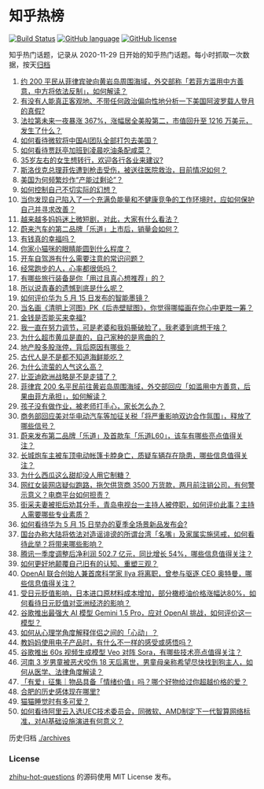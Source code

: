 # 知乎热榜
[![Build Status](https://github.com/ToWeLong/zhihu-hot-questions/workflows/CI/badge.svg)](https://github.com/ToWeLong/zhihu-hot-questions/actions)
[![GitHub language](https://img.shields.io/badge/language-golang-orange.svg)](https://golang.org/)
[![GitHub license](https://img.shields.io/github/license/ToWeLong/zhihu-hot-questions)](https://github.com/ToWeLong/zhihu-hot-questions/blob/main/LICENSE)

知乎热门话题，记录从 2020-11-29 日开始的知乎热门话题。每小时抓取一次数据，按天[归档](./archives)

<!-- BEGIN -->

1. [约 200 平民从菲律宾驶向黄岩岛周围海域，外交部称「若菲方滥用中方善意，中方将依法反制」，如何解读？](https://www.zhihu.com/question/656081496)
1. [有没有人能真正客观地、不带任何政治偏向性地分析一下美国阿波罗载人登月的真假?](https://www.zhihu.com/question/655852411)
1. [法拉第未来一夜暴涨 367%，涨幅居全美股第二，市值回升至 1216 万美元，发生了什么？](https://www.zhihu.com/question/656080832)
1. [如何看待微软将中国AI团队全部打包去美国？](https://www.zhihu.com/question/656092608)
1. [如何看待贾跃亭加班到凌晨吃油条配咸菜？](https://www.zhihu.com/question/656013575)
1. [35岁左右的女生想转行，欢迎各行各业来建议?](https://www.zhihu.com/question/654467997)
1. [斯洛伐克总理菲佐遭到枪击受伤，被送往医院救治，目前情况如何？](https://www.zhihu.com/question/656118581)
1. [美国为何频繁炒作“产能过剩论”？](https://www.zhihu.com/question/652824591)
1. [如何控制自己不切实际的幻想？](https://www.zhihu.com/question/28947763)
1. [当你发现自己陷入了一个充满负能量和不健康竞争的工作环境时，应如何保护自己并寻求改善？](https://www.zhihu.com/question/652733365)
1. [越来越多妈妈迷上微短剧，对此，大家有什么看法？](https://www.zhihu.com/question/655812127)
1. [蔚来汽车的第二品牌「乐道」上市后，销量会如何？](https://www.zhihu.com/question/654504365)
1. [有钱真的幸福吗？](https://www.zhihu.com/question/653863070)
1. [你家小猫咪的眼睛能圆到什么程度？](https://www.zhihu.com/question/652390600)
1. [开车自驾游有什么需要注意的常识问题？](https://www.zhihu.com/question/654681477)
1. [经常跑步的人，心率都很低吗？](https://www.zhihu.com/question/652617919)
1. [有哪些旅行装备是你「用过且真心想推荐」的？](https://www.zhihu.com/question/653888972)
1. [所以说青春的遗憾到底是什么呢？](https://www.zhihu.com/question/648902248)
1. [如何评价华为 5 月 15 日发布的智能墨镜？](https://www.zhihu.com/question/656073692)
1. [当名画《清明上河图》PK《后赤壁赋图》，你觉得哪幅画在你心中更胜一筹？](https://www.zhihu.com/question/656086866)
1. [金钱是否能买来幸福?](https://www.zhihu.com/question/654294336)
1. [我一直在努力调节，可是老婆和我妈撕破脸了，我老婆到底想干啥？](https://www.zhihu.com/question/655915700)
1. [为什么超市黄瓜是直的，自己家种的是弯曲的？](https://www.zhihu.com/question/613590216)
1. [地产股多股涨停，背后原因有哪些？](https://www.zhihu.com/question/656070130)
1. [古代人是不是都不知道海鲜能吃？](https://www.zhihu.com/question/457139417)
1. [为什么流萤的人气这么高？](https://www.zhihu.com/question/652752077)
1. [比亚迪欧洲战略是不是走错了？](https://www.zhihu.com/question/609718766)
1. [菲律宾 200 名平民前往黄岩岛周围海域，外交部回应「如滥用中方善意，后果由菲方承担」，如何解读？](https://www.zhihu.com/question/656081913)
1. [孩子没有做作业，被老师打手心，家长怎么办？](https://www.zhihu.com/question/655844575)
1. [商务部回应美对华电动汽车等加征关税「将严重影响双边合作氛围」，释放了哪些信号？](https://www.zhihu.com/question/656001492)
1. [蔚来发布第二品牌「乐道」及首款车「乐道L60」，该车有哪些亮点值得关注？](https://www.zhihu.com/question/656081251)
1. [长城炮车主被车顶电动帐篷卡脖身亡，质疑车辆存在隐患，哪些信息值得关注？](https://www.zhihu.com/question/656055443)
1. [为什么西瓜这么甜却没人用它制糖？](https://www.zhihu.com/question/31939257)
1. [网红女装网店疑似跑路，拖欠供货商 3500 万货款，两月前注销公司，有何警示意义？电商平台如何担责？](https://www.zhihu.com/question/656051870)
1. [街采夫妻被拒后劝其分手，青岛电视台一主持人被停职，如何评价此事？主持人需要哪些专业素质？](https://www.zhihu.com/question/655969246)
1. [如何看待华为 5 月 15 日举办的夏季全场景新品发布会?](https://www.zhihu.com/question/656070078)
1. [国台办称大陆将依法对造谣诽谤的所谓台湾「名嘴」及家属实施惩戒，如何看待此举？将带来哪些影响？](https://www.zhihu.com/question/656061090)
1. [腾讯一季度调整后净利润 502.7 亿元，同比增长 54%，哪些信息值得关注？](https://www.zhihu.com/question/655987315)
1. [如何更好地颠覆自己旧有的认知、重塑三观？](https://www.zhihu.com/question/655914792)
1. [OpenAI 联合创始人兼首席科学家 Ilya 将离职，曾参与驱逐 CEO 奥特曼，哪些信息值得关注？](https://www.zhihu.com/question/656045867)
1. [受日元贬值影响，日本进口原材料成本增加，部分橄榄油价格涨幅达80%，如何看待日元贬值对亚洲经济的影响？](https://www.zhihu.com/question/655958191)
1. [谷歌推出最强大 AI 模型 Gemini 1.5 Pro，应对 OpenAI 挑战，如何评价这一模型？](https://www.zhihu.com/question/656044003)
1. [如何从心理学角度解释伴侣之间的「心动」？](https://www.zhihu.com/question/655377089)
1. [教妈妈使用电子产品时，有什么不一样的感受或感悟吗？](https://www.zhihu.com/question/655770823)
1. [谷歌推出 60s 视频生成模型 Veo 对阵 Sora，有哪些技术亮点值得关注？](https://www.zhihu.com/question/656043960)
1. [河南 3 岁男童被恶犬咬伤 18 天后离世，男童母亲称希望尽快找到狗主人，如何从医学、法律角度解读？](https://www.zhihu.com/question/656046625)
1. [「有爱」征集｜物品具备「情绪价值」吗？哪个好物给过你超越价格的爱？](https://www.zhihu.com/question/655436991)
1. [合肥的历史感体现在哪里?](https://www.zhihu.com/question/656015769)
1. [猫猫睡觉时有多可爱？](https://www.zhihu.com/question/652692115)
1. [如何看待阿里云入选UEC技术委员会，同微软、AMD制定下一代智算网络标准，对AI基础设施演进有何意义？](https://www.zhihu.com/question/656069956)

<!-- END -->

历史归档 [./archives](./archives)


### License
[zhihu-hot-questions](https://github.com/towelong/zhihu-hot-questions) 的源码使用 MIT License 发布。